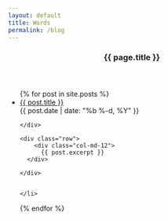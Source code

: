 ```yaml
---
layout: default
title: Words
permalink: /blog
---
```


<div class="post">
    <div class="row">
        <div class="col-md-12 text-center">
            <header class="post-header">
                <h3 class="post-title">{{ page.title }}</h3>
            </header>
        </div>
    </div>
    <div class="row">
        <div class="col-md-6 col-md-offset-3">
           <ul class="blog-index">
  {% for post in site.posts %}
    <li>
    	<div class="row">
        <div class="col-md-9">
            <a href="{{ post.url }}">{{ post.title }}</a>
        </div>
        <div class="col-md-3">
             <span class="date pull-right">{{ post.date | date: "%b %-d, %Y"  }}</span>
        </div>

    </div>

	<div class="row">
        <div class="col-md-12">
          {{ post.excerpt }}
      </div>

    </div>


    </li>
  {% endfor %}
</ul>
        </div>
    </div>


</div>


